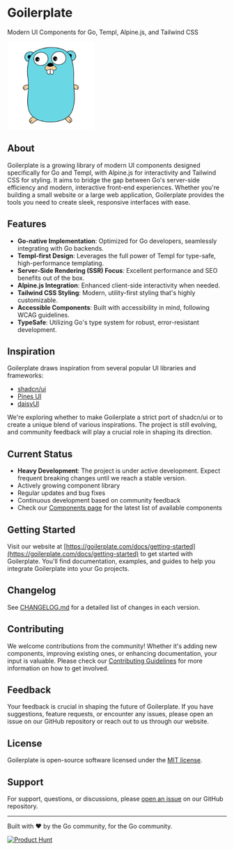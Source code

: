 # Goilerplate

Modern UI Components for Go, Templ, Alpine.js, and Tailwind CSS

<img src="./assets/img/gopher.svg" alt="Goilerplate Logo" width="200"/>

## About

Goilerplate is a growing library of modern UI components designed specifically for Go and Templ, with Alpine.js for interactivity and Tailwind CSS for styling. It aims to bridge the gap between Go's server-side efficiency and modern, interactive front-end experiences. Whether you're building a small website or a large web application, Goilerplate provides the tools you need to create sleek, responsive interfaces with ease.

## Features

- **Go-native Implementation**: Optimized for Go developers, seamlessly integrating with Go backends.
- **Templ-first Design**: Leverages the full power of Templ for type-safe, high-performance templating.
- **Server-Side Rendering (SSR) Focus**: Excellent performance and SEO benefits out of the box.
- **Alpine.js Integration**: Enhanced client-side interactivity when needed.
- **Tailwind CSS Styling**: Modern, utility-first styling that's highly customizable.
- **Accessible Components**: Built with accessibility in mind, following WCAG guidelines.
- **TypeSafe**: Utilizing Go's type system for robust, error-resistant development.

## Inspiration

Goilerplate draws inspiration from several popular UI libraries and frameworks:

- [shadcn/ui](https://ui.shadcn.com/)
- [Pines UI](https://devdojo.com/pines)
- [daisyUI](https://daisyui.com/)

We're exploring whether to make Goilerplate a strict port of shadcn/ui or to create a unique blend of various inspirations. The project is still evolving, and community feedback will play a crucial role in shaping its direction.

## Current Status

- **Heavy Development**: The project is under active development. Expect frequent breaking changes until we reach a stable version.
- Actively growing component library
- Regular updates and bug fixes
- Continuous development based on community feedback
- Check our [Components page](https://goilerplate.com/docs/components) for the latest list of available components

## Getting Started

Visit our website at [https://goilerplate.com/docs/getting-started](https://goilerplate.com/docs/getting-started) to get started with Goilerplate. You'll find documentation, examples, and guides to help you integrate Goilerplate into your Go projects.

## Changelog

See [CHANGELOG.md](CHANGELOG.md) for a detailed list of changes in each version.

## Contributing

We welcome contributions from the community! Whether it's adding new components, improving existing ones, or enhancing documentation, your input is valuable. Please check our [Contributing Guidelines](CONTRIBUTING.md) for more information on how to get involved.

## Feedback

Your feedback is crucial in shaping the future of Goilerplate. If you have suggestions, feature requests, or encounter any issues, please open an issue on our GitHub repository or reach out to us through our website.

## License

Goilerplate is open-source software licensed under the [MIT license](LICENSE).

## Support

For support, questions, or discussions, please [open an issue](https://github.com/axzilla/goilerplate/issues) on our GitHub repository.

---

Built with ❤️ by the Go community, for the Go community.

[![Product Hunt](https://api.producthunt.com/widgets/embed-image/v1/featured.svg?post_id=494295&theme=light)](https://www.producthunt.com/posts/goilerplate-1?utm_source=badge-featured&utm_medium=badge&utm_souce=badge-goilerplate-1)
